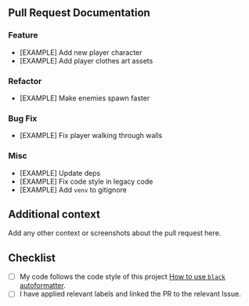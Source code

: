 ## Pull Request Documentation

### Feature

- [EXAMPLE] Add new player character
- [EXAMPLE] Add player clothes art assets

### Refactor

- [EXAMPLE] Make enemies spawn faster

### Bug Fix

- [EXAMPLE] Fix player walking through walls

### Misc

- [EXAMPLE] Update deps
- [EXAMPLE] Fix code style in legacy code
- [EXAMPLE] Add `venv` to gitignore

## Additional context

Add any other context or screenshots about the pull request here.

## Checklist

- [ ] My code follows the code style of this project [How to use `black` autoformatter](https://github.com/psf/black#usage).
- [ ] I have applied relevant labels and linked the PR to the relevant Issue.
